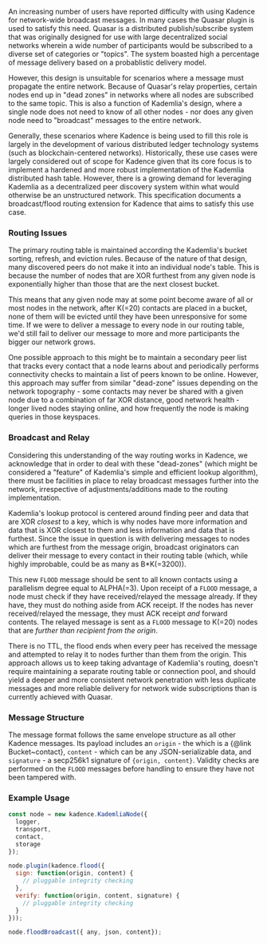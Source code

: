 An increasing number of users have reported difficulty with using Kadence for 
network-wide broadcast messages. In many cases the Quasar plugin is used to 
satisfy this need. Quasar is a distributed publish/subscribe system that was 
originally designed for use with large decentralized social networks wherein 
a wide number of participants would be subscribed to a diverse set of 
categories or "topics". The system boasted high a percentage of message 
delivery based on a probablistic delivery model.

However, this design is unsuitable for scenarios where a message must 
propagate the entire network. Because of Quasar's relay properties, certain 
nodes end up in "dead zones" in networks where all nodes are subscribed to the 
same topic. This is also a function of Kademlia's design, where a single node 
does not need to know of all other nodes - nor does any given node need to 
"broadcast" messages to the entire network.

Generally, these scenarios where Kadence is being used to fill this role is 
largely in the development of various distributed ledger technology systems 
(such as blockchain-centered networks). Historically, these use cases were 
largely considered out of scope for Kadence given that its core focus is to 
implement a hardened and more robust implementation of the Kademlia distributed 
hash table. However, there is a growing demand for leveraging Kademlia
as a decentralized peer discovery system within what would otherwise be an 
unstructured network. This specification documents a broadcast/flood routing 
extension for Kadence that aims to satisfy this use case.

### Routing Issues

The primary routing table is maintained according the Kademlia's bucket 
sorting, refresh, and eviction rules. Because of the nature of that design, 
many discovered peers do not make it into an individual node's table. This is 
because the number of nodes that are XOR furthest from any given node is 
exponentially higher than those that are the next closest bucket. 

This means that any given node may at some point become aware of all or most 
nodes in the network, after K(=20) contacts are placed in a bucket, none of 
them will be evicted until they have been unresponsive for some time. If we 
were to deliver a message to every node in our routing table, we'd still fail 
to deliver our message to more and more participants the bigger our network
grows.

One possible approach to this might be to maintain a secondary peer list that 
tracks every contact that a node learns about and periodically performs 
connectivity checks to maintain a list of peers known to be online. However, 
this approach may suffer from similar "dead-zone" issues depending on the 
network topography - some contacts may never be shared with a given node due to 
a combination of far XOR distance, good network health - longer lived nodes 
staying online, and how frequently the node is making queries in those 
keyspaces. 

### Broadcast and Relay

Considering this understanding of the way routing works in Kadence, we 
acknowledge that in order to deal with these "dead-zones" (which might be 
considered a "feature" of Kademlia's simple and efficient lookup algorithm), 
there must be facilities in place to relay broadcast messages further into the 
network, irrespective of adjustments/additions made to the routing 
implementation.

Kademlia's lookup protocol is centered around finding peer and data that are 
XOR *closest* to a key, which is why nodes have more information and data that 
is XOR closest to them and less information and data that is furthest. Since 
the issue in question is with delivering messages to nodes which are furthest 
from the message origin, broadcast originators can deliver their message to 
every contact in their routing table (which, while highly improbable, could be 
as many as B\*K(=3200)).

This new `FLOOD` message should be sent to all known contacts using a 
parallelism degree equal to ALPHA(=3). Upon receipt of a `FLOOD` message, a 
node must check if they have received/relayed the message already. If they 
have, they must do nothing aside from ACK receipt. If the nodes has never 
received/relayed the message, they must ACK receipt *and* forward contents. 
The relayed message is sent as a `FLOOD` message to K(=20) nodes that are 
*further than recipient from the origin*.

There is no TTL, the flood ends when every peer has received the message and 
attempted to relay it to nodes further than them from the origin. This approach 
allows us to keep taking advantage of Kademlia's routing, doesn't require 
maintaining a separate routing table or connection pool, and should yield a 
deeper and more consistent network penetration with less duplicate messages 
and more reliable delivery for network wide subscriptions than is currently 
achieved with Quasar.

### Message Structure

The message format follows the same envelope structure as all other Kadence 
messages. Its payload includes an `origin` - the which is a 
{@link Bucket~contact}, `content` - which can be any JSON-serializable data, 
and `signature` - a secp256k1 signature of `{origin, content}`.  Validity 
checks are performed on the `FLOOD` messages before handling to ensure they 
have not been tampered with.

### Example Usage

```js
const node = new kadence.KademliaNode({
  logger,
  transport,
  contact,
  storage
});

node.plugin(kadence.flood({
  sign: function(origin, content) {
    // pluggable integrity checking
  },
  verify: function(origin, content, signature) {
    // pluggable integrity checking
  }
}));

node.floodBroadcast({ any, json, content});
```
